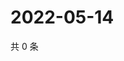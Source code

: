 # 2022-05-14

共 0 条

<!-- BEGIN WEIBO -->
<!-- 最后更新时间 Sat May 14 2022 22:12:29 GMT+0800 (China Standard Time) -->

<!-- END WEIBO -->
